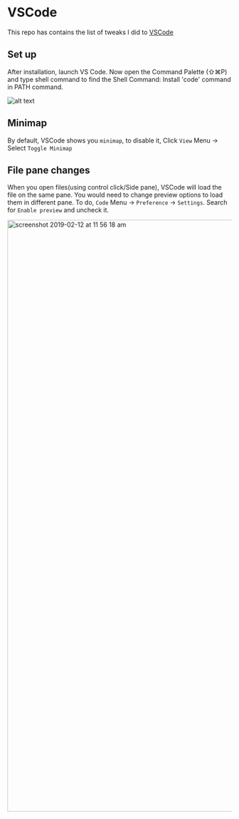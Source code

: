 # VSCode

This repo has contains the list of tweaks I did to [VSCode](https://code.visualstudio.com/)

## Set up

After installation, launch VS Code. Now open the Command Palette (⇧⌘P) and type shell command to find the Shell Command: Install 'code' command in PATH command.

![alt text](https://i.stack.imgur.com/m2v5w.png)

## Minimap

By default, VSCode shows you `minimap`, to disable it, Click `View` Menu -> Select `Toggle Minimap`

## File pane changes

When you open files(using control click/Side pane), VSCode will load the file on the same pane. You would need to change preview options to load them in different pane. To do, `Code` Menu -> `Preference` -> `Settings`. Search for `Enable preview` and uncheck it.

<img width="1328" alt="screenshot 2019-02-12 at 11 56 18 am" src="https://user-images.githubusercontent.com/1156953/52616131-7188d400-2ebd-11e9-9cfe-4d0d86338e33.png">

